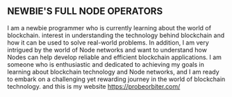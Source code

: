 ## NEWBIE'S FULL NODE OPERATORS

I am a newbie programmer who is currently learning about the world of blockchain.
interest in understanding the technology behind blockchain and how it can be used to solve real-world problems.
In addition, I am very intrigued by the world of Node networks and want to understand how Nodes can help develop reliable and efficient blockchain applications.
I am someone who is enthusiastic and dedicated to achieving my goals in learning about blockchain technology and Node networks,
and I am ready to embark on a challenging yet rewarding journey in the world of blockchain technology.
and this is my website https://probeorbiter.com/